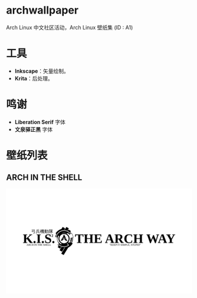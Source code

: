 # archwallpaper

Arch Linux 中文社区活动，Arch Linux 壁纸集 (ID : A1)

# 工具

- **Inkscape**：矢量绘制。
- **Krita**：后处理。

# 鸣谢

- **Liberation Serif** 字体
- **文泉驿正黑** 字体

# 壁纸列表

## ARCH IN THE SHELL

![arch_in_the_shell.1920x1080.png](arch_in_the_shell.1920x1080.png)
